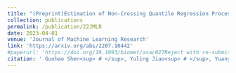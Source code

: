 ```yaml
---
title: "(Preprint)Estimation of Non-Crossing Quantile Regression Process with Deep ReQU Neural Networks"
collection: publications
permalink: /publication/22JMLR
date: 2023-04-01
venue: 'Journal of Machine Learning Research'
link: 'https://arxiv.org/abs/2207.10442'
#paperurl: 'https://doi.org/10.1093/biomet/asac027Reject with re-submission in Journal of Machine Learning Research'
citation: ' Guohao Shen<sup> # </sup>, Yuling Jiao<sup> # </sup>, Yuanyuan Lin*, Joel Horowitz and Jian Huang*. (2022). &quot;Estimation of Non-Crossing Quantile Regression Process with Deep ReQU Neural Networks. &quot; <i> Under revision.</i>'
---
```

